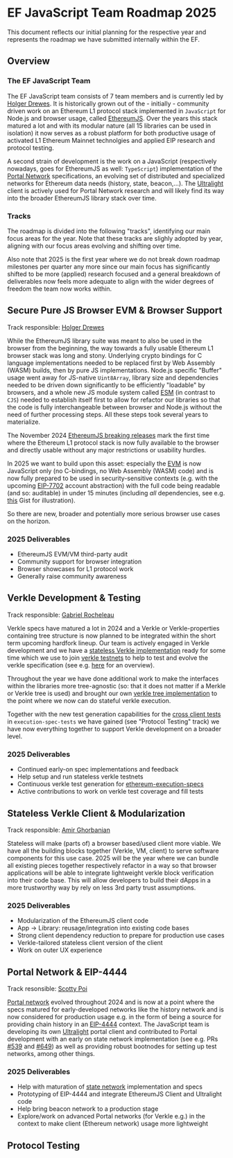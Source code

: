 # EF JavaScript Team Roadmap 2025

This document reflects our initial planning for the respective year and represents
the roadmap we have submitted internally within the EF.

## Overview

### The EF JavaScript Team

The EF JavaScript team consists of 7 team members and is currently led by [Holger Drewes](https://github.com/holgerd77).
It is historically grown out of the - initially - community driven work on an Ethereum L1 protocol stack implemented in
`JavaScript` for Node.js and browser usage, called [EthereumJS](https://github.com/ethereumjs/ethereumjs-monorepo).
Over the years this stack matured a lot and with its modular nature (all 15 libraries can be used in isolation) it now
serves as a robust platform for both productive usage of activated L1 Ethereum Mainnet technolgies and applied EIP research and
protocol testing.

A second strain of development is the work on a JavaScript (respectively nowadays, goes for EthereumJS as well: `TypeScript`)
implementation of the [Portal Network](https://github.com/ethereum/portal-network-specs) specifications, an evolving
set of distributed and specialized networks for Ethereum data needs (history, state, beacon,...). The
[Ultralight](https://github.com/ethereumjs/ultralight) client is actively used for Portal Network research and will likely
find its way into the broader EthereumJS library stack over time.

### Tracks

The roadmap is divided into the following "tracks", identifying our main focus areas
for the year. Note that these tracks are slighly adopted by year, aligning with our focus areas evolving and shifting over time.

Also note that 2025 is the first year where we do not break down roadmap milestones per quarter any more since our main focus
has significantly shifted to be more (applied) research focused and a general breakdown of deliverables now feels more adequate
to align with the wider degrees of freedom the team now works within.

## Secure Pure JS Browser EVM & Browser Support

Track responsible: [Holger Drewes](https://github.com/holgerd77)

While the EthereumJS library suite was meant to also be used in the browser from the beginning, the way towards a fully usable
Ethereum L1 browser stack was long and stony. Underlying crypto bindings for C language implementations needed to be replaced
first by Web Assembly (WASM) builds, then by pure JS implementations. Node.js specific "Buffer" usage went away for JS-native
`Uint8Array`, library size and dependencies needed to be driven down significantly to be efficiently "loadable" by browsers,
and a whole new JS module system called [ESM](https://dev.to/iggredible/what-the-heck-are-cjs-amd-umd-and-esm-ikm) (in contrast
to `CJS`) needed to establish itself first to allow for refactor our libraries so that the code is fully interchangeable 
between browser and Node.js without the need of further processing steps. All these steps took several years to materialize.

The November 2024 [EthereumJS breaking releases](https://github.com/ethereumjs/ethereumjs-monorepo/pull/3722) mark the first
time where the Ethereum L1 protocol stack is now fully available to the browser and directly usable without any major 
restrictions or usability hurdles.

In 2025 we want to build upon this asset: especially the [EVM](https://github.com/ethereumjs/ethereumjs-monorepo/tree/master/packages/evm)
is now JavaScript only (no C-bindings, no Web Assembly (WASM) code) and is now fully prepared to be used in security-sensitive
contexts (e.g. with the upcoming [EIP-7702](https://eips.ethereum.org/EIPS/eip-7702) account abstraction) with the full code
being readable (and so: auditable) in under 15 minutes (including *all* dependencies, see e.g. [this](https://gist.github.com/holgerd77/2c032488196b4afee5d976dc85ee70eb) Gist for illustration).

So there are new, broader and potentially more serious browser use cases on the horizon.

### 2025 Deliverables

- EthereumJS EVM/VM third-party audit
- Community support for browser integration
- Browser showcases for L1 protocol work
- Generally raise community awareness

## Verkle Development & Testing

Track responsible: [Gabriel Rocheleau](https://github.com/gabrocheleau)

Verkle specs have matured a lot in 2024 and a Verkle or Verkle-properties containing tree structure is now planned to be integrated 
within the short term upcoming hardfork lineup. Our team is actively engaged in Verkle development and we have a 
[stateless Verkle implementation](https://github.com/ethereumjs/ethereumjs-monorepo/tree/master/packages/statemanager#statelessverklestatemanager-experimental) ready for some time which we use to join [verkle testnets](https://github.com/ethpandaops/verkle-devnets) to help to test and evolve the verkle specification (see e.g. [here](https://notes.ethereum.org/@ethpandaops/verkle-gen-devnet-6)
for an overview).

Throughout the year we have done additional work to make the interfaces within the libraries more tree-agnostic (so: that it does not matter
if a Merkle or Verkle tree is used) and brought our own [verkle tree implementation](https://github.com/ethereumjs/ethereumjs-monorepo/tree/master/packages/verkle) to the point where we now can do stateful verkle execution.

Together with the new test generation capabilities for the [cross client tests](https://github.com/ethereum/execution-spec-tests/releases/tag/verkle%40v0.0.5) in `execution-spec-tests` we have gained (see "Protocol Testing" track) we have now everything together to support Verkle development on a
broader level.

### 2025 Deliverables

- Continued early-on spec implementations and feedback
- Help setup and run stateless verkle testnets
- Continuous verkle test generation for [ethereum-execution-specs](https://github.com/ethereum/execution-specs)
- Active contributions to work on verkle test coverage and fill tests

## Stateless Verkle Client & Modularization

Track responsible: [Amir Ghorbanian](https://github.com/scorbajio)

Stateless will make (parts of) a browser based/used client more viable. We have all the building blocks together (Verkle, VM, client) to serve software
components for this use case. 2025 will be the year where we can bundle all existing pieces together respectively refactor in a way so that browser
applications will be able to integrate lightweight verkle block verification into their code base. This will allow developers to build their dApps in a
more trustworthy way by rely on less 3rd party trust assumptions.

### 2025 Deliverables

- Modularization of the EthereumJS client code
- App -> Library: reusage/integration into existing code bases
- Strong client dependency reduction to prepare for production use cases
- Verkle-tailored stateless client version of the client
- Work on outer UX experience

## Portal Network & EIP-4444

Track resonsible: [Scotty Poi](https://github.com/ScottyPoi)

[Portal network](https://github.com/ethereum/portal-network-specs) evolved throughout 2024 and is now at a point where the specs matured for early-developed networks like the history network and is now considered for production usage e.g. in the form of being a source for providing chain history in an [EIP-4444](https://eips.ethereum.org/EIPS/eip-4444) context. The JavaScript team is developing its own [Ultralight](https://github.com/ethereumjs/ultralight) portal client and contributed to Portal development with an early on state network implementation (see e.g. PRs [#539](https://github.com/ethereumjs/ultralight/pull/539) and [#649](https://github.com/ethereumjs/ultralight/pull/649)) as well as providing robust bootnodes for setting up test networks, among other things.

### 2025 Deliverables

- Help with maturation of [state network](https://github.com/ethereum/portal-network-specs/blob/master/state/state-network.md) implementation and specs
- Prototyping of EIP-4444 and integrate EthereumJS Client and Ultralight code
- Help bring beacon network to a production stage
- Explore/work on advanced Portal networks (for Verkle e.g.) in the context to make client (Ethereum network) usage more lightweight

## Protocol Testing
